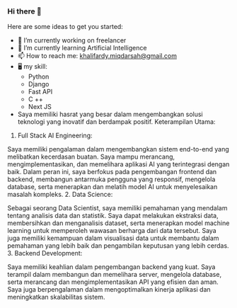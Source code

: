 ### Hi there 👋

Here are some ideas to get you started:

- 🔭 I’m currently working on freelancer
- 🌱 I’m currently learning Artificial Intelligence
- 📫 How to reach me: khalifardy.miqdarsah@gmail.com
- 🖥 my skill:
    - Python
    - Django
    - Fast API
    - C ++
    - Next JS
- Saya memiliki hasrat yang besar dalam mengembangkan solusi teknologi yang inovatif dan berdampak positif.
Keterampilan Utama:
1. Full Stack AI Engineering:

Saya memiliki pengalaman dalam mengembangkan sistem end-to-end yang melibatkan kecerdasan buatan. Saya mampu merancang, mengimplementasikan, dan memelihara aplikasi AI yang terintegrasi dengan baik. Dalam peran ini, saya berfokus pada pengembangan frontend dan backend, membangun antarmuka pengguna yang responsif, mengelola database, serta menerapkan dan melatih model AI untuk menyelesaikan masalah kompleks.
2. Data Science:

Sebagai seorang Data Scientist, saya memiliki pemahaman yang mendalam tentang analisis data dan statistik. Saya dapat melakukan ekstraksi data, membersihkan dan menganalisis dataset, serta menerapkan model machine learning untuk memperoleh wawasan berharga dari data tersebut. Saya juga memiliki kemampuan dalam visualisasi data untuk membantu dalam pemahaman yang lebih baik dan pengambilan keputusan yang lebih cerdas.
3. Backend Development:

Saya memiliki keahlian dalam pengembangan backend yang kuat. Saya terampil dalam membangun dan memelihara server, mengelola database, serta merancang dan mengimplementasikan API yang efisien dan aman. Saya juga berpengalaman dalam mengoptimalkan kinerja aplikasi dan meningkatkan skalabilitas sistem.

